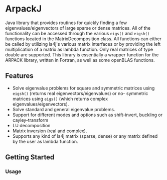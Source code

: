 # ArpackJ
Java library that provides routines for quickly finding a few eigenvalues/eigenvectors of large sparse or dense matrices.
All of the functionality can be accessed through the various `eigs()` and `eigsh()` functions located in the MatrixDecomposition class. All functions can either be called by utilizing la4j's various matrix interfaces or by providing the left multiplication of a matrix as lambda function. Only real matrices of type double are supported.
This library is essentially a wrapper function for the ARPACK library, written in Fortran, as well as some openBLAS functions.

## Features

- Solve eigenvalue problems for square and symmetric matrices using `eigsh()` (returns real eigenvectors/eigenvalues)
  or no- symmetric matrices using `eigs()` (which returns complex eigenvalues/eigenvectors).
- Solve standard and general eigenvalue problems.
- Support for different modes and options such as shift-invert, buckling or cayley-transform
- LU decomposition
- Matrix inversion (real and complex).
- Supports any kind of la4j matrix (sparse, dense) or any matrix defined by the user as lambda function.

## Getting Started


### Usage

